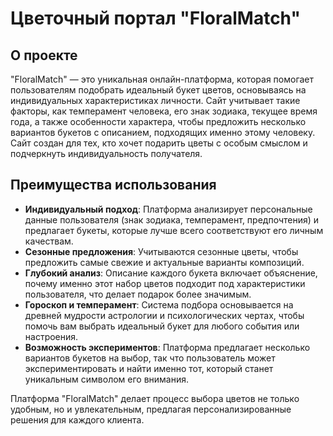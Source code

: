 # Цветочный портал "FloralMatch"

## О проекте
"FloralMatch" — это уникальная онлайн-платформа, которая помогает пользователям подобрать идеальный букет цветов, основываясь на индивидуальных характеристиках личности. Сайт учитывает такие факторы, как темперамент человека, его знак зодиака, текущее время года, а также особенности характера, чтобы предложить несколько вариантов букетов с описанием, подходящих именно этому человеку. Сайт создан для тех, кто хочет подарить цветы с особым смыслом и подчеркнуть индивидуальность получателя.

## Преимущества использования
- **Индивидуальный подход**: Платформа анализирует персональные данные пользователя (знак зодиака, темперамент, предпочтения) и предлагает букеты, которые лучше всего соответствуют его личным качествам.
- **Сезонные предложения**: Учитываются сезонные цветы, чтобы предложить самые свежие и актуальные варианты композиций.
- **Глубокий анализ**: Описание каждого букета включает объяснение, почему именно этот набор цветов подходит под характеристики пользователя, что делает подарок более значимым.
- **Гороскоп и темперамент**: Система подбора основывается на древней мудрости астрологии и психологических чертах, чтобы помочь вам выбрать идеальный букет для любого события или настроения.
- **Возможность экспериментов**: Платформа предлагает несколько вариантов букетов на выбор, так что пользователь может экспериментировать и найти именно тот, который станет уникальным символом его внимания.

Платформа "FloralMatch" делает процесс выбора цветов не только удобным, но и увлекательным, предлагая персонализированные решения для каждого клиента.
